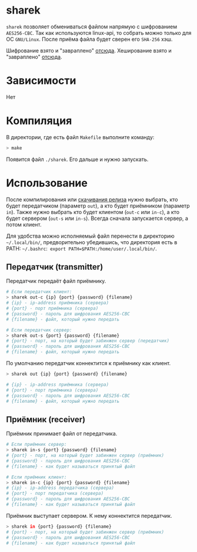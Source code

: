 # sharek

`sharek` позволяет обмениваться файлом напрямую с шифрованием `AES256-CBC`. Так как используются linux-api, то собрать можно только для ОС `GNU/Linux`. После приёма файла будет сверен его `SHA-256` хэш. 

Шифрование взято и "завраплено" [отсюда](https://github.com/SergeyBel/AES). Хеширование взято и "завраплено" [отсюда](https://github.com/B-Con/crypto-algorithms). 

# Зависимости

Нет

# Компиляция

В директории, где есть файл `Makefile` выполните команду:

``` bash
> make
```

Появится файл `./sharek`. Его дальше и нужно запускать.

# Использование

После компилирования или [скачивания релиза](https://github.com/The220th/sharek/releases) нужно выбрать, кто будет передатчиком (параметр `out`), а кто будет приёмником (параметр `in`). Также нужно выбрать кто будет клиентом (`out-c` или `in-c`), а кто будет сервером (`out-s` или `in-s`). Всегда сначала запускается сервер, а потом клиент.

Для удобства можно исполняемый файл перенести в директорию `~/.local/bin/`, предворительно убедившись, что директория есть в PATH: `~/.bashrc`:` export PATH=$PATH:/home/user/.local/bin/`.

## Передатчик (transmitter)

Передатчик передаёт файл приёмнику.

``` bash
# Если передатчик клиент:
> sharek out-c {ip} {port} {password} {filename}
# {ip} - ip-address приёмника (сервера)
# {port} - порт приёмника (сервера)
# {password} - пароль для шифрования AES256-CBC
# {filename} - файл, который нужно передать

# Если передатчик сервер:
> sharek out-s {port} {password} {filename}
# {port} - порт, на который будет забинжен сервер (передатчик)
# {password} - пароль для шифрования AES256-CBC
# {filename} - файл, который нужно передать
```

По умолчанию передатчик коннектится к приёмнику как клиент.

``` bash
> sharek out {ip} {port} {password} {filename}

# {ip} - ip-address приёмника (сервера)
# {port} - порт приёмника (сервера)
# {password} - пароль для шифрования AES256-CBC
# {filename} - файл, который нужно передать
```

## Приёмник (receiver)

Приёмник принимает файл от передатчика.

``` bash
# Если приёмник сервер:
> sharek in-s {port} {password} {filename}
# {port} - порт, на который будет забинжен сервер (приёмник)
# {password} - пароль для шифрования AES256-CBC
# {filename} - как будет называться принятый файл

# Если приёмник клиент:
> sharek in-c {ip} {port} {password} {filename}
# {ip} - ip-address передатчика (сервера)
# {port} - порт передатчика (сервера)
# {password} - пароль для шифрования AES256-CBC
# {filename} - как будет называться принятый файл
```

Приёмник выступает сервером. К нему коннектится передатчик. 

``` bash
> sharek in {port} {password} {filename}
# {port} - порт, на который будет забинжен сервер (приёмник)
# {password} - пароль для шифрования AES256-CBC
# {filename} - как будет называться принятый файл
```
